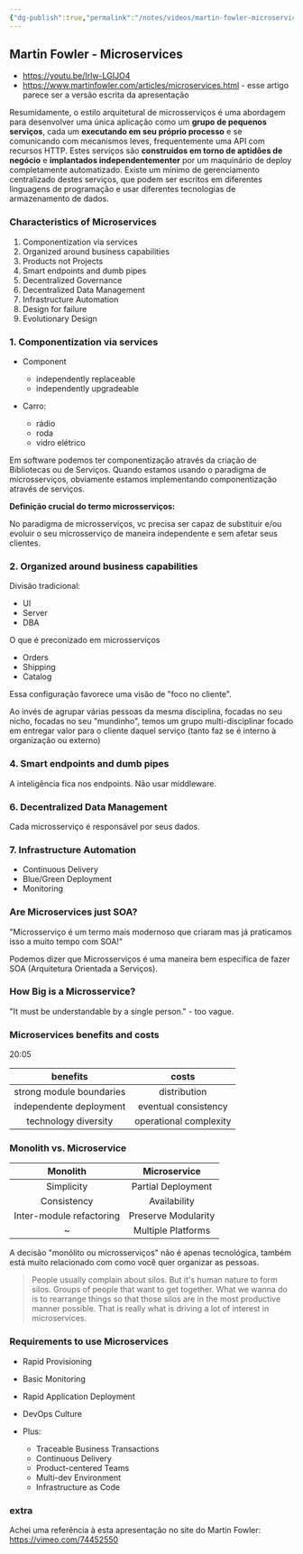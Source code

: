 ```yaml
---
{"dg-publish":true,"permalink":"/notes/videos/martin-fowler-microservices/","dgHomeLink":true,"dgPassFrontmatter":false}
---
```


## Martin Fowler - Microservices

- <https://youtu.be/Irlw-LGIJO4>
- <https://www.martinfowler.com/articles/microservices.html> - esse artigo parece ser a versão escrita da apresentação

Resumidamente, o estilo arquitetural de microsserviços é uma abordagem para desenvolver uma única aplicação como um **grupo de pequenos serviços**, cada um **executando em seu próprio processo** e se comunicando com mecanismos leves, frequentemente uma API com recursos HTTP. Estes serviços são **construídos em torno de aptidões de negócio** e **implantados independentementer** por um maquinário de deploy completamente automatizado. Existe um mínimo de gerenciamento centralizado destes serviços, que podem ser escritos em diferentes linguagens de programação e usar diferentes tecnologias de armazenamento de dados.


### Characteristics of Microservices

1. Componentization via services
2. Organized around business capabilities
3. Products not Projects
4. Smart endpoints and dumb pipes
5. Decentralized Governance
6. Decentralized Data Management
7. Infrastructure Automation
8. Design for failure
9. Evolutionary Design
 
 
### 1. Componentization via services

- Component
    - independently replaceable
    - independently upgradeable

- Carro:
    - rádio
    - roda
    - vidro elétrico

Em software podemos ter componentização através da criação de Bibliotecas ou de Serviços. Quando estamos usando o paradigma de microsserviços, obviamente estamos implementando componentização através de serviços.

**Definição crucial do termo microsserviços:**

No paradigma de microsserviços, vc precisa ser capaz de substituir e/ou evoluir o seu microsserviço de maneira independente e sem afetar seus clientes.
 
 
### 2. Organized around business capabilities

Divisão tradicional:

- UI
- Server
- DBA

O que é preconizado em microsserviços

- Orders
- Shipping
- Catalog

Essa configuração favorece uma visão de "foco no cliente".

Ao invés de agrupar várias pessoas da mesma disciplina, focadas no seu nicho, focadas no seu "mundinho", temos um grupo multi-disciplinar focado em entregar valor para o cliente daquel serviço (tanto faz se é interno à organização ou externo)


### 4. Smart endpoints and dumb pipes
 
 A inteligência fica nos endpoints. Não usar middleware.
 
 
 
### 6. Decentralized Data Management

Cada microsserviço é responsável por seus dados.



### 7. Infrastructure Automation

- Continuous Delivery
- Blue/Green Deployment
- Monitoring



### Are Microservices just SOA?
 
"Microsserviço é um termo mais modernoso que criaram mas já praticamos isso a muito tempo com SOA!" 
 
 Podemos dizer que Microsserviços é uma maneira bem específica de fazer SOA (Arquitetura Orientada a Serviços).
 
 
 
### How Big is a Microsservice?
 
"It must be understandable by a single person." - too vague.

### Microservices benefits and costs

20:05

| benefits                 | costs                  |
|:------------------------:|:----------------------:|
| strong module boundaries | distribution           |
| independente deployment  | eventual consistency   |
| technology diversity     | operational complexity |



### Monolith vs. Microservice

| Monolith                 | Microservice        |
|:------------------------:|:-------------------:|
| Simplicity               | Partial Deployment  |
| Consistency              | Availability        |
| Inter-module refactoring | Preserve Modularity |
| ~                        | Multiple Platforms  |


A decisão "monólito ou microsserviços" não é apenas tecnológica, também está muito relacionado com como você quer organizar as pessoas.
 
 > People usually complain about silos. But it's human nature to form silos. Groups of people that want to get together. What we wanna do is to rearrange things so that those silos are in the most productive manner possible. That is really what is driving a lot of interest in microservices.
 
 
 
 ### Requirements to use Microservices
 
 - Rapid Provisioning
 - Basic Monitoring
 - Rapid Application Deployment

 
 - DevOps Culture
 
 - Plus:
    - Traceable Business Transactions
    - Continuous Delivery
    - Product-centered Teams
    - Multi-dev Environment
    - Infrastructure as Code
 
 
 ### extra
 
 Achei uma referência à esta apresentação no site do Martin Fowler:
 <https://vimeo.com/74452550>
 
